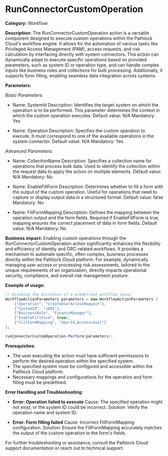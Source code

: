 # RunConnectorCustomOperation

**Category:** Workflow

**Description:**
The RunConnectorCustomOperation action is a versatile component designed to execute custom operations within the Pathlock Cloud's workflow engine. It allows for the automation of various tasks like Privileged Access Management (PAM), access requests, and risk calculation by interfacing directly with system connectors. This action can dynamically adapt to execute specific operations based on provided parameters, such as system ID or operation type, and can handle complex inputs like business roles and collections for bulk processing. Additionally, it supports form filling, enabling seamless data integration across systems.

**Parameters:**

_Basic Parameters:_

- Name: SystemId
  Description: Identifies the target system on which the operation is to be performed. This parameter determines the context in which the custom operation executes.
  Default value: N/A
  Mandatory: Yes

- Name: Operation
  Description: Specifies the custom operation to execute. It must correspond to one of the available operations in the system connector.
  Default value: N/A
  Mandatory: Yes

_Advanced Parameters:_

- Name: CollectionName
  Description: Specifies a collection name for operations that process bulk data. Used to identify the collection within the request data to apply the action on multiple elements.
  Default value: N/A
  Mandatory: No

- Name: EnableFillForm
  Description: Determines whether to fill a form with the output of the custom operation. Useful for operations that need to capture or display output data in a structured format.
  Default value: false
  Mandatory: No

- Name: FillFormMapping
  Description: Defines the mapping between the operation output and the form fields. Required if EnableFillForm is true, mapping ensures the correct placement of data in form fields.
  Default value: N/A
  Mandatory: No

**Business impact:**
Enabling custom operations through the RunConnectorCustomOperation action significantly enhances the flexibility and efficiency of identity and GRC-related workflows. It provides a mechanism to automate specific, often complex, business processes directly within the Pathlock Cloud platform. For example, dynamically managing user access or processing risk assessments, tailored to the unique requirements of an organization, directly impacts operational security, compliance, and overall risk management posture.

**Example of usage:**

```csharp
// Assuming the existence of a predefined workflow setup
WorkflowActionParameters parameters = new WorkflowActionParameters {
    {"Operation", "CreateUserAccessRequest"},
    {"SystemId", "1001"},
    {"BusinessRole", "FinanceManager"},
    {"EnableFillForm", true},
    {"FillFormMapping", "UserId,AccessLevel"}
};

runConnectorCustomOperation.Perform(parameters);
```

**Prerequisites:**
- The user executing the action must have sufficient permissions to perform the desired operation within the specified system.
- The specified system must be configured and accessible within the Pathlock Cloud platform.
- Necessary mappings and configurations for the operation and form filling must be predefined.

**Error Handling and Troubleshooting:**

- **Error: Operation failed to execute**
  Cause: The specified operation might not exist, or the system ID could be incorrect.
  Solution: Verify the operation name and system ID.

- **Error: Form filling failed**
  Cause: Incorrect FillFormMapping configuration.
  Solution: Ensure the FillFormMapping accurately matches the output of the custom operation to the form's fields.

For further troubleshooting or assistance, consult the Pathlock Cloud support documentation or reach out to technical support.